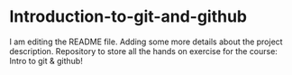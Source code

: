 # Introduction-to-git-and-github
I am editing the README file. Adding some more details about the project description.
Repository to store all the hands on exercise for the course: Intro to git &amp; github!
